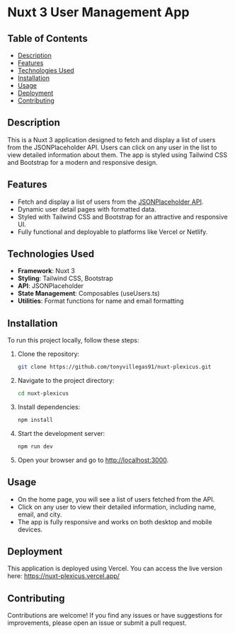 # Nuxt 3 User Management App

## Table of Contents
- [Description](#description)
- [Features](#features)
- [Technologies Used](#technologies-used)
- [Installation](#installation)
- [Usage](#usage)
- [Deployment](#deployment)
- [Contributing](#contributing)

## Description

This is a Nuxt 3 application designed to fetch and display a list of users from the JSONPlaceholder API. Users can click on any user in the list to view detailed information about them. The app is styled using Tailwind CSS and Bootstrap for a modern and responsive design.

## Features

- Fetch and display a list of users from the [JSONPlaceholder API](https://jsonplaceholder.typicode.com/users).
- Dynamic user detail pages with formatted data.
- Styled with Tailwind CSS and Bootstrap for an attractive and responsive UI.
- Fully functional and deployable to platforms like Vercel or Netlify.

## Technologies Used

- **Framework**: Nuxt 3
- **Styling**: Tailwind CSS, Bootstrap
- **API**: JSONPlaceholder
- **State Management**: Composables (useUsers.ts)
- **Utilities**: Format functions for name and email formatting

## Installation

To run this project locally, follow these steps:

1. Clone the repository:
   ```bash
   git clone https://github.com/tonyvillegas91/nuxt-plexicus.git
   ```
2. Navigate to the project directory:
   ```bash
   cd nuxt-plexicus
   ```
3. Install dependencies:
   ```bash
   npm install
   ```
4. Start the development server:
   ```bash
   npm run dev
   ```
5. Open your browser and go to [http://localhost:3000](http://localhost:3000).

## Usage

   - On the home page, you will see a list of users fetched from the API.
   - Click on any user to view their detailed information, including name, email, and city.
   - The app is fully responsive and works on both desktop and mobile devices.

## Deployment

This application is deployed using Vercel. You can access the live version here:
https://nuxt-plexicus.vercel.app/

## Contributing

Contributions are welcome! If you find any issues or have suggestions for improvements, please open an issue or submit a pull request.
     

